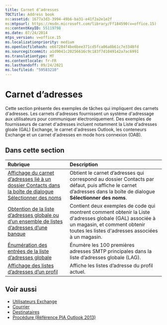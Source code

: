 ```yaml
---
title: Carnet d’adresses
TOCTitle: Address book
ms:assetid: 1677a3d3-3994-49b6-ba31-e41f2a2e1e2f
ms:mtpsurl: https://msdn.microsoft.com/library/Ff184590(v=office.15)
ms:contentKeyID: 55119798
ms.date: 07/24/2014
mtps_version: v=office.15
ms.localizationpriority: medium
ms.openlocfilehash: e667284f4be6bee371cd5fca06a8b61c7e3348fd
ms.sourcegitcommit: a1d9041c20256616c9c183f7d1049142a7ac6991
ms.translationtype: MT
ms.contentlocale: fr-FR
ms.lasthandoff: 09/24/2021
ms.locfileid: "59583210"
---
```

# <a name="address-book"></a>Carnet d’adresses

Cette section présente des exemples de tâches qui impliquent des carnets d'adresses. Les carnets d'adresses fournissent un système d'adressage aux utilisateurs pour communiquer électroniquement. Des exemples de fournisseurs de carnet d'adresses incluent notamment la Liste d'adresses gloale (GAL) Exchange, le carnet d'adresses Outlook, les conteneurs Exchange et un carnet d'adresses en mode hors connexion (OAB).

## <a name="in-this-section"></a>Dans cette section

|Rubrique|Description|
|:----|:----------|
|[Affichage du carnet d’adresses lié à un dossier Contacts dans la boîte de dialogue Sélectionner des noms](how-to-display-in-the-select-names-dialog-box-the-address-book-corresponding-to-a-contacts-folder.md)  |Obtient le carnet d’adresses qui correspond au dossier Contacts par défaut, puis affiche le carnet d’adresses dans la boîte de dialogue **Sélectionner des noms**.|
|[Obtention de la liste d’adresses globale ou d’un ensemble de listes d’adresses d’une banque](how-to-get-the-global-address-list-or-a-set-of-address-lists-for-a-store.md) |Contient deux exemples de code qui montrent comment obtenir la Liste d'adresses globale (GAL) associée à un magasin, et comment obtenir toutes les listes d'adresses associées à un magasin.|
|[Énumération des entrées de la liste d’adresses globale](how-to-enumerate-the-entries-in-the-global-address-list.md)  |Énumère les 100 premières adresses SMTP principales dans la liste d’adresses globale (LAG).|
|[Affichage des listes d’adresses d’un profil](how-to-display-the-address-lists-for-a-profile.md)  |Affiche les listes d’adresse du profil actuel.

## <a name="see-also"></a>Voir aussi

- [Utilisateurs Exchange](exchange-users.md)
- [Courrier](mail.md)
- [Destinataires](recipients.md)
- [Procédure (Référence PIA Outlook 2013)](how-do-i-outlook-2013-pia-reference.md)

